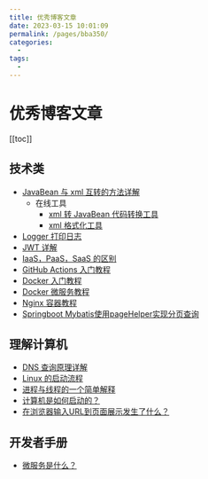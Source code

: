 ```yaml
---
title: 优秀博客文章
date: 2023-03-15 10:01:09
permalink: /pages/bba350/
categories:
  -  
tags:
  -  
---
```

# 优秀博客文章

[[toc]]

## 技术类

+ [JavaBean 与 xml 互转的方法详解](https://blog.csdn.net/guorui_java/article/details/113410664)
  + 在线工具
    + [xml 转 JavaBean 代码转换工具](https://www.xuhuhu.com/xml-to-java-converter.html)
    + [xml 格式化工具](https://c.runoob.com/front-end/710/)
+ [Logger 打印日志](https://blog.csdn.net/zalan01408980/article/details/79653386)
+ [JWT 详解](https://blog.csdn.net/weixin_45070175/article/details/118559272)
+ [IaaS，PaaS，SaaS 的区别](https://www.ruanyifeng.com/blog/2017/07/iaas-paas-saas.html)
+ [GitHub Actions 入门教程](https://www.ruanyifeng.com/blog/2019/09/getting-started-with-github-actions.html)
+ [Docker 入门教程](https://www.ruanyifeng.com/blog/2018/02/docker-tutorial.html)
+ [Docker 微服务教程](https://www.ruanyifeng.com/blog/2018/02/docker-wordpress-tutorial.html)
+ [Nginx 容器教程](https://www.ruanyifeng.com/blog/2018/02/nginx-docker.html)
+ [Springboot Mybatis使用pageHelper实现分页查询](https://blog.csdn.net/qq_35387940/article/details/91530234?ops_request_misc=%257B%2522request%255Fid%2522%253A%2522167895051016800225588486%2522%252C%2522scm%2522%253A%252220140713.130102334.pc%255Fall.%2522%257D&request_id=167895051016800225588486&biz_id=0&utm_medium=distribute.pc_search_result.none-task-blog-2~all~first_rank_ecpm_v1~hot_rank-3-91530234-null-null.142^v73^wechat,201^v4^add_ask,239^v2^insert_chatgpt&utm_term=PageHelper&spm=1018.2226.3001.4187)

## 理解计算机

+ [DNS 查询原理详解](https://www.ruanyifeng.com/blog/2022/08/dns-query.html)
+ [Linux 的启动流程](https://www.ruanyifeng.com/blog/2013/08/linux_boot_process.html)
+ [进程与线程的一个简单解释](https://www.ruanyifeng.com/blog/2013/04/processes_and_threads.html)
+ [计算机是如何启动的？](https://www.ruanyifeng.com/blog/2013/02/booting.html)
+ [在浏览器输入URL到页面展示发生了什么？](https://blog.csdn.net/JHXL_/article/details/125243612?spm=1001.2101.3001.6661.1&utm_medium=distribute.pc_relevant_t0.none-task-blog-2%7Edefault%7ECTRLIST%7ERate-1-125243612-blog-124364783.pc_relevant_recovery_v2&depth_1-utm_source=distribute.pc_relevant_t0.none-task-blog-2%7Edefault%7ECTRLIST%7ERate-1-125243612-blog-124364783.pc_relevant_recovery_v2&utm_relevant_index=1)

## 开发者手册

+ [微服务是什么？](https://www.ruanyifeng.com/blog/2022/04/microservice.html)

